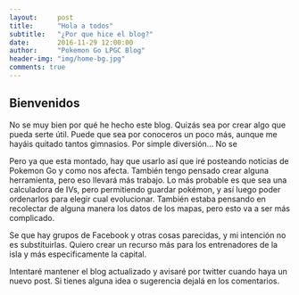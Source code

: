 ```yaml
---
layout:     post
title:      "Hola a todos"
subtitle:   "¿Por que hice el blog?"
date:       2016-11-29 12:00:00
author:     "Pokemon Go LPGC Blog"
header-img: "img/home-bg.jpg"
comments: true
---
```


<h2 class="section-heading">Bienvenidos</h2>
<p>
No se muy bien por qué he hecho este blog. Quizás sea por crear algo que pueda serte útil.
Puede que sea por conoceros un poco más, aunque me hayáis quitado tantos gimnasios.
Por simple diversión... No se
</p>

<p>
Pero ya que esta montado, hay que usarlo así que iré posteando noticias de Pokemon Go y como nos afecta.
También tengo pensado crear alguna herramienta, pero eso llevará más trabajo. 
Lo más probable es que sea una calculadora de IVs, pero permitiendo guardar pokémon, y así luego poder
ordenarlos para elegir cual evolucionar.
También estaba pensando en recolectar de alguna manera los datos de los mapas, pero esto va a ser más complicado.
</p>

<p>
Se que hay grupos de Facebook y otras cosas parecidas, y mi intención no es substituirlas. 
Quiero crear un recurso más para los entrenadores de la isla y más especificamente la capital.
</p>

<p>
Intentaré mantener el blog actualizado y avisaré por twitter cuando haya un nuevo post.
Si tienes alguna idea o sugerencia dejalá en los comentarios.
</p>


